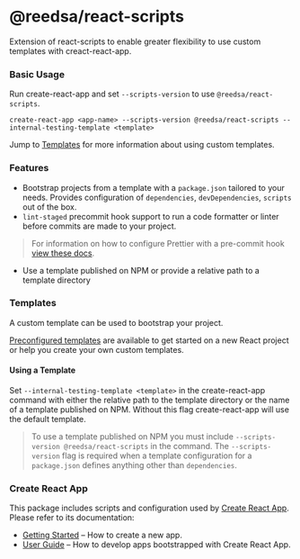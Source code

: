 # @reedsa/react-scripts

Extension of react-scripts to enable greater flexibility to use custom templates with creact-react-app.

### Basic Usage

Run create-react-app and set `--scripts-version` to use `@reedsa/react-scripts`.

```
create-react-app <app-name> --scripts-version @reedsa/react-scripts --internal-testing-template <template>
```

Jump to [Templates](#templates) for more information about using custom templates.

### Features

* Bootstrap projects from a template with a `package.json` tailored to your needs. Provides configuration of `dependencies`, `devDependencies`, `scripts` out of the box.
* `lint-staged` precommit hook support to run a code formatter or linter before commits are made to your project.
> For information on how to configure Prettier with a pre-commit hook [view these docs](https://github.com/prettier/prettier#pre-commit-hook).
* Use a template published on NPM or provide a relative path to a template directory

### Templates

A custom template can be used to bootstrap your project.

[Preconfigured templates](https://github.com/reedsa/create-react-app-templates) are available to get started on a new React project or help you create your own custom templates.

#### Using a Template

Set `--internal-testing-template <template>` in the create-react-app command with either the relative path to the template directory or the name of a template published on NPM. Without this flag create-react-app will use the default template.
> To use a template published on NPM you must include `--scripts-version @reedsa/react-scripts` in the command. The `--scripts-version` flag is required when a template configuration for a `package.json` defines anything other than `dependencies`.

### Create React App

This package includes scripts and configuration used by [Create React App](https://github.com/facebookincubator/create-react-app).<br>
Please refer to its documentation:

* [Getting Started](https://github.com/facebookincubator/create-react-app/blob/master/README.md#getting-started) – How to create a new app.
* [User Guide](https://github.com/facebookincubator/create-react-app/blob/master/packages/react-scripts/template/README.md) – How to develop apps bootstrapped with Create React App.
